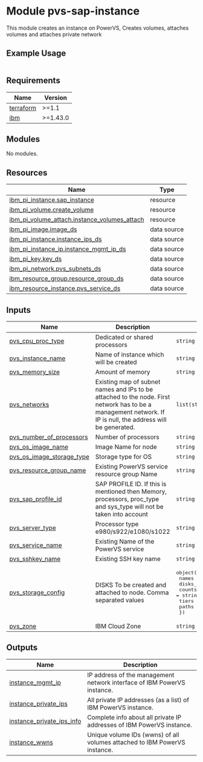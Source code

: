 # Module pvs-sap-instance

This module creates an instance on PowerVS, Creates volumes, attaches volumes and attaches private network

## Example Usage
```
```

<!-- BEGINNING OF PRE-COMMIT-TERRAFORM DOCS HOOK -->
## Requirements

| Name | Version |
|------|---------|
| <a name="requirement_terraform"></a> [terraform](#requirement\_terraform) | >=1.1 |
| <a name="requirement_ibm"></a> [ibm](#requirement\_ibm) | >=1.43.0 |

## Modules

No modules.

## Resources

| Name | Type |
|------|------|
| [ibm_pi_instance.sap_instance](https://registry.terraform.io/providers/IBM-Cloud/ibm/latest/docs/resources/pi_instance) | resource |
| [ibm_pi_volume.create_volume](https://registry.terraform.io/providers/IBM-Cloud/ibm/latest/docs/resources/pi_volume) | resource |
| [ibm_pi_volume_attach.instance_volumes_attach](https://registry.terraform.io/providers/IBM-Cloud/ibm/latest/docs/resources/pi_volume_attach) | resource |
| [ibm_pi_image.image_ds](https://registry.terraform.io/providers/IBM-Cloud/ibm/latest/docs/data-sources/pi_image) | data source |
| [ibm_pi_instance.instance_ips_ds](https://registry.terraform.io/providers/IBM-Cloud/ibm/latest/docs/data-sources/pi_instance) | data source |
| [ibm_pi_instance_ip.instance_mgmt_ip_ds](https://registry.terraform.io/providers/IBM-Cloud/ibm/latest/docs/data-sources/pi_instance_ip) | data source |
| [ibm_pi_key.key_ds](https://registry.terraform.io/providers/IBM-Cloud/ibm/latest/docs/data-sources/pi_key) | data source |
| [ibm_pi_network.pvs_subnets_ds](https://registry.terraform.io/providers/IBM-Cloud/ibm/latest/docs/data-sources/pi_network) | data source |
| [ibm_resource_group.resource_group_ds](https://registry.terraform.io/providers/IBM-Cloud/ibm/latest/docs/data-sources/resource_group) | data source |
| [ibm_resource_instance.pvs_service_ds](https://registry.terraform.io/providers/IBM-Cloud/ibm/latest/docs/data-sources/resource_instance) | data source |

## Inputs

| Name | Description | Type | Default | Required |
|------|-------------|------|---------|:--------:|
| <a name="input_pvs_cpu_proc_type"></a> [pvs\_cpu\_proc\_type](#input\_pvs\_cpu\_proc\_type) | Dedicated or shared processors | `string` | `null` | no |
| <a name="input_pvs_instance_name"></a> [pvs\_instance\_name](#input\_pvs\_instance\_name) | Name of instance which will be created | `string` | n/a | yes |
| <a name="input_pvs_memory_size"></a> [pvs\_memory\_size](#input\_pvs\_memory\_size) | Amount of memory | `string` | `null` | no |
| <a name="input_pvs_networks"></a> [pvs\_networks](#input\_pvs\_networks) | Existing map of subnet names and IPs to be attached to the node. First network has to be a management network. If IP is null, the address will be generated. | `list(string)` | <pre>[<br>  "mgmt_net",<br>  "backup_net"<br>]</pre> | no |
| <a name="input_pvs_number_of_processors"></a> [pvs\_number\_of\_processors](#input\_pvs\_number\_of\_processors) | Number of processors | `string` | `null` | no |
| <a name="input_pvs_os_image_name"></a> [pvs\_os\_image\_name](#input\_pvs\_os\_image\_name) | Image Name for node | `string` | n/a | yes |
| <a name="input_pvs_os_image_storage_type"></a> [pvs\_os\_image\_storage\_type](#input\_pvs\_os\_image\_storage\_type) | Storage type for OS | `string` | `"tier3"` | no |
| <a name="input_pvs_resource_group_name"></a> [pvs\_resource\_group\_name](#input\_pvs\_resource\_group\_name) | Existing PowerVS service resource group Name | `string` | n/a | yes |
| <a name="input_pvs_sap_profile_id"></a> [pvs\_sap\_profile\_id](#input\_pvs\_sap\_profile\_id) | SAP PROFILE ID. If this is mentioned then Memory, processors, proc\_type and sys\_type will not be taken into account | `string` | `null` | no |
| <a name="input_pvs_server_type"></a> [pvs\_server\_type](#input\_pvs\_server\_type) | Processor type e980/s922/e1080/s1022 | `string` | `null` | no |
| <a name="input_pvs_service_name"></a> [pvs\_service\_name](#input\_pvs\_service\_name) | Existing Name of the PowerVS service | `string` | n/a | yes |
| <a name="input_pvs_sshkey_name"></a> [pvs\_sshkey\_name](#input\_pvs\_sshkey\_name) | Existing SSH key name | `string` | n/a | yes |
| <a name="input_pvs_storage_config"></a> [pvs\_storage\_config](#input\_pvs\_storage\_config) | DISKS To be created and attached to node. Comma separated values | <pre>object({<br>    names      = string<br>    disks_size = string<br>    counts     = string<br>    tiers      = string<br>    paths      = string<br>  })</pre> | <pre>{<br>  "counts": "",<br>  "disks_size": "",<br>  "names": "",<br>  "paths": "",<br>  "tiers": ""<br>}</pre> | no |
| <a name="input_pvs_zone"></a> [pvs\_zone](#input\_pvs\_zone) | IBM Cloud Zone | `string` | n/a | yes |

## Outputs

| Name | Description |
|------|-------------|
| <a name="output_instance_mgmt_ip"></a> [instance\_mgmt\_ip](#output\_instance\_mgmt\_ip) | IP address of the management network interface of IBM PowerVS instance. |
| <a name="output_instance_private_ips"></a> [instance\_private\_ips](#output\_instance\_private\_ips) | All private IP addresses (as a list) of IBM PowerVS instance. |
| <a name="output_instance_private_ips_info"></a> [instance\_private\_ips\_info](#output\_instance\_private\_ips\_info) | Complete info about all private IP addresses of IBM PowerVS instance. |
| <a name="output_instance_wwns"></a> [instance\_wwns](#output\_instance\_wwns) | Unique volume IDs (wwns) of all volumes attached to IBM PowerVS instance. |
<!-- END OF PRE-COMMIT-TERRAFORM DOCS HOOK -->
